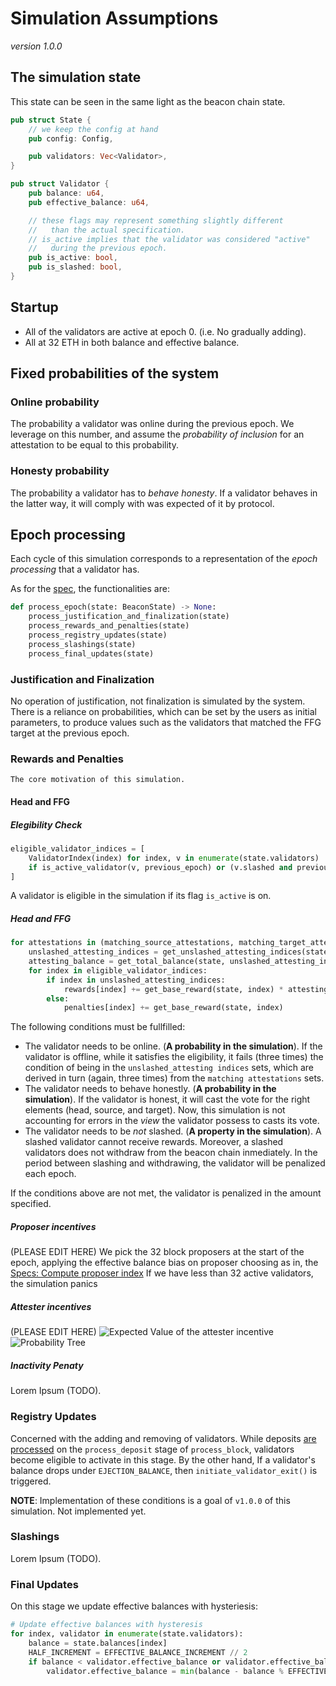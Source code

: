 # Simulation Assumptions

_version 1.0.0_

## The simulation state

This state can be seen in the same light as the beacon chain state.

```rust
pub struct State {
    // we keep the config at hand
    pub config: Config,

    pub validators: Vec<Validator>,
}

pub struct Validator {
    pub balance: u64,
    pub effective_balance: u64,

    // these flags may represent something slightly different
    //   than the actual specification.
    // is_active implies that the validator was considered "active"
    //   during the previous epoch.
    pub is_active: bool,
    pub is_slashed: bool,
}

```

## Startup

* All of the validators are active at epoch 0. (i.e. No gradually adding).
* All at 32 ETH in both balance and effective balance.

## Fixed probabilities of the system

### Online probability

The probability a validator was online during the previous epoch. We leverage on this number, and assume the _probability of inclusion_ for an attestation to be equal to this probability.

### Honesty probability

The probability a validator has to _behave honesty_. If a validator behaves in the latter way, it will comply with was expected of it by protocol.

## Epoch processing

Each cycle of this simulation corresponds to a representation of the _epoch processing_ that a validator has.

As for the [spec](https://github.com/ethereum/eth2.0-specs/blob/dev/specs/phase0/beacon-chain.md#epoch-processing), the functionalities are:

```python
def process_epoch(state: BeaconState) -> None:
    process_justification_and_finalization(state)
    process_rewards_and_penalties(state)
    process_registry_updates(state)
    process_slashings(state)
    process_final_updates(state)
```

### Justification and Finalization

No operation of justification, not finalization is simulated by the system. There is a reliance on probabilities, which can be set by the users as initial parameters, to produce values such as the validators that matched the FFG target at the previous epoch.

### Rewards and Penalties

```
The core motivation of this simulation.
```

#### Head and FFG

##### Elegibility Check

```python
eligible_validator_indices = [
    ValidatorIndex(index) for index, v in enumerate(state.validators)
    if is_active_validator(v, previous_epoch) or (v.slashed and previous_epoch + 1 < v.withdrawable_epoch)
]
```

A validator is eligible in the simulation if its flag `is_active` is on.

##### Head and FFG

```python
for attestations in (matching_source_attestations, matching_target_attestations, matching_head_attestations):
    unslashed_attesting_indices = get_unslashed_attesting_indices(state, attestations)
    attesting_balance = get_total_balance(state, unslashed_attesting_indices)
    for index in eligible_validator_indices:
        if index in unslashed_attesting_indices:
            rewards[index] += get_base_reward(state, index) * attesting_balance // total_balance
        else:
            penalties[index] += get_base_reward(state, index)
```

The following conditions must be fullfilled:

* The validator needs to be online. (**A probability in the simulation**). If the validator is offline, while it satisfies the eligibility, it fails (three times) the condition of being in the `unslashed_attesting indices` sets, which are derived in turn (again, three times) from the `matching attestations` sets.
* The validator needs to behave honestly. (**A probability in the simulation**). If the validator is honest, it will cast the vote for the right elements (head, source, and target). Now, this simulation is not accounting for errors in the _view_ the validator possess to casts its vote.
* The validator needs to be *not* slashed. (**A property in the simulation**). A slashed validator cannot receive rewards. Moreover, a slashed validators does not withdraw from the beacon chain inmediately. In the period between slashing and withdrawing, the validator will be penalized each epoch.

If the conditions above are not met, the validator is penalized in the amount specified.

##### Proposer incentives

(PLEASE EDIT HERE)
We pick the 32 block proposers at the start of the epoch,
applying the effective balance bias on proposer choosing as in, the [Specs: Compute proposer index](https://github.com/ethereum/eth2.0-specs/blob/dev/specs/phase0/beacon-chain.md#compute_proposer_index)
If we have less than 32 active validators, the simulation panics

##### Attester incentives

(PLEASE EDIT HERE)
![Expected Value of the attester incentive](https://user-images.githubusercontent.com/729830/74490271-e4a59b80-4ebf-11ea-84cb-e89a50ebcd97.png)
![Probability Tree](https://user-images.githubusercontent.com/729830/74490197-b0ca7600-4ebf-11ea-9137-4b5363fed6aa.png)

##### Inactivity Penaty

Lorem Ipsum (TODO).

### Registry Updates

Concerned with the adding and removing of validators. While deposits [are processed](https://github.com/ethereum/eth2.0-specs/blob/dev/specs/phase0/beacon-chain.md#deposits) on the `process_deposit` stage of `process_block`, validators become eligible to activate in this stage. By the other hand, If a validator's balance drops under `EJECTION_BALANCE`, then `initiate_validator_exit()` is triggered.

**NOTE**: Implementation of these conditions is a goal of `v1.0.0` of this simulation. Not implemented yet.

### Slashings

Lorem Ipsum (TODO).

### Final Updates

On this stage we update effective balances with hysteriesis:

```python
# Update effective balances with hysteresis
for index, validator in enumerate(state.validators):
    balance = state.balances[index]
    HALF_INCREMENT = EFFECTIVE_BALANCE_INCREMENT // 2
    if balance < validator.effective_balance or validator.effective_balance + 3 * HALF_INCREMENT < balance:
        validator.effective_balance = min(balance - balance % EFFECTIVE_BALANCE_INCREMENT, MAX_EFFECTIVE_BALANCE)
```

